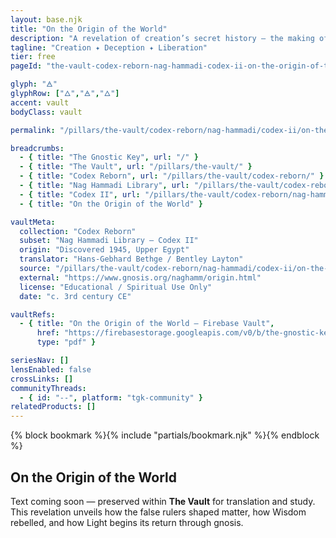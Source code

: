 ```yaml
---
layout: base.njk
title: "On the Origin of the World"
description: "A revelation of creation’s secret history — the making of matter, the fall of Wisdom, and the redemption of Light."
tagline: "Creation ✦ Deception ✦ Liberation"
tier: free
pageId: "the-vault-codex-reborn-nag-hammadi-codex-ii-on-the-origin-of-the-world"

glyph: "🜁"
glyphRow: ["🜂","🜁","🜂"]
accent: vault
bodyClass: vault

permalink: "/pillars/the-vault/codex-reborn/nag-hammadi/codex-ii/on-the-origin-of-the-world/text/index.html"

breadcrumbs:
  - { title: "The Gnostic Key", url: "/" }
  - { title: "The Vault", url: "/pillars/the-vault/" }
  - { title: "Codex Reborn", url: "/pillars/the-vault/codex-reborn/" }
  - { title: "Nag Hammadi Library", url: "/pillars/the-vault/codex-reborn/nag-hammadi/" }
  - { title: "Codex II", url: "/pillars/the-vault/codex-reborn/nag-hammadi/codex-ii/" }
  - { title: "On the Origin of the World" }

vaultMeta:
  collection: "Codex Reborn"
  subset: "Nag Hammadi Library – Codex II"
  origin: "Discovered 1945, Upper Egypt"
  translator: "Hans-Gebhard Bethge / Bentley Layton"
  source: "/pillars/the-vault/codex-reborn/nag-hammadi/codex-ii/on-the-origin-of-the-world/"
  external: "https://www.gnosis.org/naghamm/origin.html"
  license: "Educational / Spiritual Use Only"
  date: "c. 3rd century CE"

vaultRefs:
  - { title: "On the Origin of the World — Firebase Vault",
      href: "https://firebasestorage.googleapis.com/v0/b/the-gnostic-key.appspot.com/o/vault%2Fnag-hammadi%2Fon-the-origin-of-the-world.pdf?alt=media",
      type: "pdf" }

seriesNav: []
lensEnabled: false
crossLinks: []
communityThreads:
  - { id: "--", platform: "tgk-community" }
relatedProducts: []
---
```


<main class="main-content">
  <section class="content-container">
    {% block bookmark %}{% include "partials/bookmark.njk" %}{% endblock %}
    <h2>On the Origin of the World</h2>
    <p>
      Text coming soon — preserved within <strong>The Vault</strong> for translation and study.  
      This revelation unveils how the false rulers shaped matter, how Wisdom rebelled, and how Light
      begins its return through gnosis.
    </p>
  </section>
</main>
